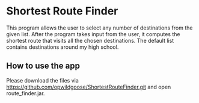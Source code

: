 # Shortest Route Finder

This program allows the user to select any number of destinations from the given list. After the program takes input from the user, it computes the shortest route that visits all the chosen destinations. The default list contains destinations around my high school. 

## How to use the app
Please download the files via https://github.com/opwildgoose/ShortestRouteFinder.git and open route_finder.jar.